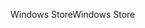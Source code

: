 <span data-ttu-id="f2812-101">Windows Store</span><span class="sxs-lookup"><span data-stu-id="f2812-101">Windows Store</span></span>